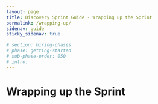 ```yaml
---
layout: page
title: Discovery Sprint Guide - Wrapping up the Sprint
permalink: /wrapping-up/
sidenav: guide
sticky_sidenav: true

# section: hiring-phases
# phase: getting-started
# sub-phase-order: 050
# intro: 
---
```


# Wrapping up the Sprint
